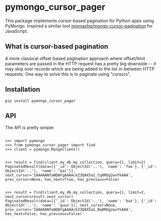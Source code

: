 # pymongo_cursor_pager

This package implements cursor-based pagination for Python apps using PyMongo. Inspired a similar tool [mixmaxhq/mongo-cursor-pagination](https://github.com/mixmaxhq/mongo-cursor-pagination) for JavaScript.

## What is cursor-based pagination

A more classical offset-based pagination approach where offset/limit parameters are passed in the HTTP 
request has a pretty big downside -- it may skip over records which are being added to the list in-between HTTP requests.
One way to solve this is to paginate using "cursors",

## Installation

```
pip install pymongo_cursor_pager
```

## API

The API is pretty simple:

```

>>> import pymongo
>>> from pymongo_cursor_pager import find
>>> client = pymongo.MongoClient()


>>> result = find(client.my_db.my_collection, query={}, limit=2)
PaginatedResult(data=[{'_id': ObjectId('..'), 'name': 'foo'}, {'_id': ObjectId('..'), 'name': 'bar'}], next_cursor='IAAAAANfaWQAFgAAAAckZ3QAX5a1_Cq0RUg2wvYkAAA', prev_cursor=None, has_next=True, has_previous=False)


>>> result = find(client.my_db.my_collection, query={}, limit=2, next_cursor=result.next_cursor)
PaginatedResult(data=[{'_id': ObjectId('..'), 'name': 'baz'}, {'_id': ObjectId('..'), 'name': 'quux'}], next_cursor=None, prev_cursor='IAAAAANfaWQAFgAAAAckZ3QAX5a1_Bq0RUg2wvYkAAA', has_next=False, has_previous=False)
```